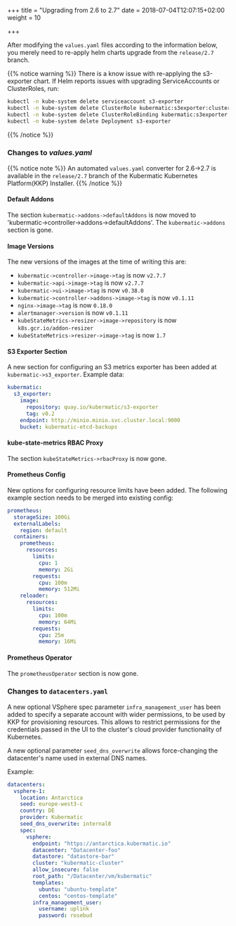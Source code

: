 +++
title = "Upgrading from 2.6 to 2.7"
date = 2018-07-04T12:07:15+02:00
weight = 10

+++

After modifying the `values.yaml` files according to the information below, you merely need to re-apply helm charts upgrade from the `release/2.7` branch.

{{% notice warning %}}
There is a know issue with re-applying the s3-exporter chart. If Helm reports issues with upgrading ServiceAccounts or ClusterRoles, run:

```bash
kubectl -n kube-system delete serviceaccount s3-exporter
kubectl -n kube-system delete ClusterRole kubermatic:s3exporter:clusters:reader
kubectl -n kube-system delete ClusterRoleBinding kubermatic:s3exporter:clusters:reader
kubectl -n kube-system delete Deployment s3-exporter
```

{{% /notice %}}

### Changes to *values.yaml*

{{% notice note %}}
An automated `values.yaml` converter for 2.6->2.7 is available in the `release/2.7` branch of the Kubermatic Kubernetes Platform(KKP) Installer.
{{% /notice %}}

#### Default Addons

The section `kubermatic->addons->defaultAddons` is now moved to 'kubermatic->controller->addons->defaultAddons'. The `kubermatic->addons` section is gone.

#### Image Versions

The new versions of the images at the time of writing this are:

 - `kubermatic->controller->image->tag` is now `v2.7.7`
 - `kubermatic->api->image->tag` is now `v2.7.7`
 - `kubermatic->ui->image->tag` is now `v0.38.0`
 - `kubermatic->controller->addons->image->tag` is now `v0.1.11`
 - `nginx->image->tag` is now `0.18.0`
 - `alertmanager->version` is now `v0.1.11`
 - `kubeStateMetrics->resizer->image->repository` is now `k8s.gcr.io/addon-resizer`
 - `kubeStateMetrics->resizer->image->tag` is now `1.7`

#### S3 Exporter Section

A new section for configuring an S3 metrics exporter has been added at `kubermatic->s3_exporter`. Example data:

```yaml
kubermatic:
  s3_exporter:
    image:
      repository: quay.io/kubermatic/s3-exporter
      tag: v0.2
    endpoint: http://minio.minio.svc.cluster.local:9000
    bucket: kubermatic-etcd-backups
```

#### kube-state-metrics RBAC Proxy

The section `kubeStateMetrics->rbacProxy` is now gone.

#### Prometheus Config

New options for configuring resource limits have been added. The following example section needs to be merged into existing config:

```yaml
prometheus:
  storageSize: 100Gi
  externalLabels:
    region: default
  containers:
    prometheus:
      resources:
        limits:
          cpu: 1
          memory: 2Gi
        requests:
          cpu: 100m
          memory: 512Mi
    reloader:
      resources:
        limits:
          cpu: 100m
          memory: 64Mi
        requests:
          cpu: 25m
          memory: 16Mi
```

#### Prometheus Operator

The `prometheusOperator` section is now gone.

### Changes to `datacenters.yaml`

A new optional VSphere spec parameter `infra_management_user` has been added to specify a separate account with wider permissions, to be used by KKP for provisioning resources. This allows to restrict permissions for the credentials passed in the UI to the cluster's cloud provider functionality of Kubernetes.

A new optional parameter `seed_dns_overwrite` allows force-changing the datacenter's name used in external DNS names.

Example:

```yaml
datacenters:
  vsphere-1:
    location: Antarctica
    seed: europe-west3-c
    country: DE
    provider: Kubermatic
    seed_dns_overwrite: internal8
    spec:
      vsphere:
        endpoint: "https://antarctica.kubermatic.io"
        datacenter: "Datacenter-foo"
        datastore: "datastore-bar"
        cluster: "kubermatic-cluster"
        allow_insecure: false
        root_path: "/Datacenter/vm/kubermatic"
        templates:
          ubuntu: "ubuntu-template"
          centos: "centos-template"
        infra_management_user:
          username: uplink
          password: rosebud
```
